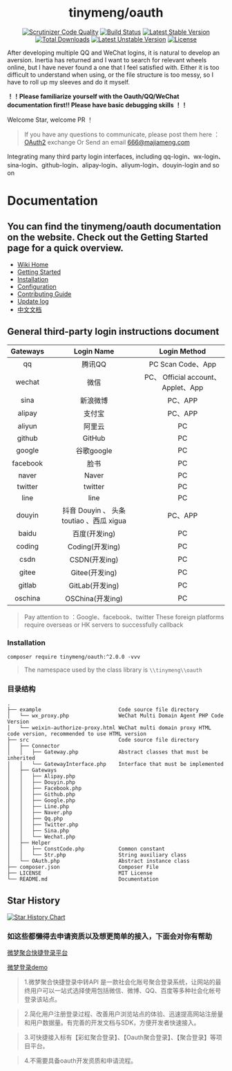 <h1 align="center">tinymeng/oauth</h1>
<p align="center">
<a href="https://scrutinizer-ci.com/g/majiameng/OAuth2/?branch=master"><img src="https://scrutinizer-ci.com/g/majiameng/OAuth2/badges/quality-score.png?b=master" alt="Scrutinizer Code Quality"></a>
<a href="https://scrutinizer-ci.com/g/majiameng/OAuth2/build-status/master"><img src="https://scrutinizer-ci.com/g/majiameng/OAuth2/badges/build.png?b=master" alt="Build Status"></a>
<a href="https://packagist.org/packages/tinymeng/oauth"><img src="https://poser.pugx.org/tinymeng/oauth/v/stable" alt="Latest Stable Version"></a>
<a href="https://packagist.org/packages/tinymeng/oauth"><img src="https://poser.pugx.org/tinymeng/oauth/downloads" alt="Total Downloads"></a>
<a href="https://packagist.org/packages/tinymeng/oauth"><img src="https://poser.pugx.org/tinymeng/oauth/v/unstable" alt="Latest Unstable Version"></a>
<a href="https://packagist.org/packages/tinymeng/oauth"><img src="https://poser.pugx.org/tinymeng/oauth/license" alt="License"></a>
</p>

After developing multiple QQ and WeChat logins, it is natural to develop an aversion. Inertia has returned and I want to search for relevant wheels online, but I have never found a one that I feel satisfied with. Either it is too difficult to understand when using, or the file structure is too messy, so I have to roll up my sleeves and do it myself.

**！！Please familiarize yourself with the Oauth/QQ/WeChat documentation first!! Please have basic debugging skills ！！**

Welcome Star, welcome PR ！

> If you have any questions to communicate, please post them here ： [OAuth2](https://github.com/majiameng/OAuth2/issues/1) exchange Or Send an email 666@majiameng.com


Integrating many third party login interfaces, including qq-login、wx-login、sina-login、github-login、alipay-login、aliyum-login、douyin-login and so on

# Documentation

## You can find the tinymeng/oauth documentation on the website. Check out the Getting Started page for a quick overview.

* [Wiki Home](https://github.com/majiameng/OAuth2/wiki)
* [Getting Started](https://github.com/majiameng/OAuth2/wiki/Getting-Started)
* [Installation](https://github.com/majiameng/OAuth2/wiki/Installation)
* [Configuration](https://github.com/majiameng/OAuth2/wiki/Configuration)
* [Contributing Guide](https://github.com/majiameng/OAuth2/wiki/Contributing-Guide)
* [Update log](https://github.com/majiameng/OAuth2/wiki/Update-log)
* [中文文档](https://github.com/majiameng/OAuth2/wiki/zh%E2%80%90cn-Home)

## General third-party login instructions document

| Gateways |            Login Name            |          Login Method           |
|:--------:|:--------------------------------:|:-------------------------------:|
|    qq    |               腾讯QQ               |        PC Scan Code、App         |
|  wechat  |                微信                | PC、 Official account、Applet、App |
|   sina   |               新浪微博               |             PC、APP              |
|  alipay  |               支付宝                |             PC、APP              |
|  aliyun  |               阿里云                |               PC                |
|  github  |              GitHub              |               PC                |
|  google  |             谷歌google             |               PC                |
| facebook |                脸书                |               PC                |
|  naver   |              Naver               |               PC                |
| twitter  |             twitter              |               PC                |
|   line   |               line               |               PC                |
|  douyin  | 抖音 Douyin 、 头条 toutiao 、西瓜 xigua |             PC、APP              |
|  baidu   |            百度(开发ing)             |               PC                |
|  coding  |          Coding(开发ing)           |               PC                |
|   csdn   |           CSDN(开发ing)            |               PC                |
|  gitee   |           Gitee(开发ing)           |               PC                |
|  gitlab  |          GitLab(开发ing)           |               PC                |
| oschina  |          OSChina(开发ing)          |               PC                |


> Pay attention to ：Google、facebook、twitter These foreign platforms require overseas or HK servers to successfully callback

### Installation

```
composer require tinymeng/oauth:^2.0.0 -vvv
```

> The namespace used by the class library is `\\tinymeng\\oauth`

### 目录结构

```
.
├── example                         Code source file directory
│   └── wx_proxy.php                WeChat Multi Domain Agent PHP Code Version
│   └── weixin-authorize-proxy.html WeChat multi domain proxy HTML code version, recommended to use HTML version
├── src                             Code source file directory
│   ├── Connector
│   │   ├── Gateway.php             Abstract classes that must be inherited
│   │   └── GatewayInterface.php    Interface that must be implemented
│   ├── Gateways
│   │   ├── Alipay.php
│   │   ├── Douyin.php
│   │   ├── Facebook.php
│   │   ├── Github.php
│   │   ├── Google.php
│   │   ├── Line.php
│   │   ├── Naver.php
│   │   ├── Qq.php
│   │   ├── Twitter.php
│   │   ├── Sina.php
│   │   └── Wechat.php
│   ├── Helper
│   │   ├── ConstCode.php           Common constant
│   │   └── Str.php                 String auxiliary class
│   └── OAuth.php                   Abstract instance class
├── composer.json                   Composer File
├── LICENSE                         MIT License
└── README.md                       Documentation
```

## Star History

[![Star History Chart](https://api.star-history.com/svg?repos=majiameng/OAuth2&type=Date)](https://github.com/majiameng/OAuth2)



### 如这些都懒得去申请资质以及想更简单的接入，下面会对你有帮助
[微梦聚合快捷登录平台](https://oauth.bjwmsc.com/)


[微梦登录demo](https://oauth.bjwmsc.com/demo/)

> 1.微梦聚合快捷登录中转API 是一款社会化账号聚合登录系统，让网站的最终用户可以一站式选择使用包括微信、微博、QQ、百度等多种社会化帐号登录该站点。

> 2.简化用户注册登录过程、改善用户浏览站点的体验、迅速提高网站注册量和用户数据量。有完善的开发文档与SDK，方便开发者快速接入。

> 3.可快捷接入标有【彩虹聚合登录】、【Oauth聚合登录】、【聚合登录】等项目平台。

> 4.不需要具备oauth开发资质和申请流程。

